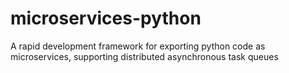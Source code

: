 # microservices-python
A rapid development framework for exporting python code as microservices, supporting distributed asynchronous task queues
